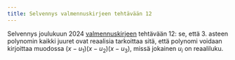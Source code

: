 ```yaml
---
title: Selvennys valmennuskirjeen tehtävään 12
---
```


Selvennys joulukuun 2024 [valmennuskirjeen](https://drive.google.com/file/d/1yIvpr6YRmTtPYjkYlABKszbdfqSZaDNo/view)
tehtävään 12:
se, että 3. asteen polynomin kaikki juuret ovat reaalisia
tarkoittaa sitä, että polynomi voidaan kirjoittaa muodossa
(<em>x</em> − <em>u</em><sub>1</sub>)(<em>x</em> − <em>u</em><sub>2</sub>)(<em>x</em> − <em>u</em><sub>3</sub>),
missä jokainen <em>u</em><sub><em>i</em></sub> on reaaliluku.
